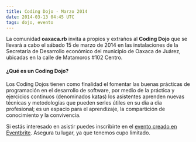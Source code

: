 ```yaml
---
title: Coding Dojo - Marzo 2014
date: 2014-03-13 04:45 UTC
tags: dojo, evento
---
```


La comunidad **oaxaca.rb** invita a propios y extraños al **Coding Dojo** que se llevará a cabo el sábado 15 de marzo de 2014 en las instalaciones de la Secretaría de Desarrollo económico del municipio de Oaxaca de Juárez, ubicadas en la calle de Matamoros #102 Centro.

#### ¿Qué es un Coding Dojo?

Los Coding Dojos tienen como finalidad el fomentar las buenas prácticas de programación en el desarrollo de software, por medio de la práctica y ejercicios continuos (denominados katas) los asistentes aprenden nuevas técnicas y metodologías que pueden serles útiles en su día a día profesional; es un espacio para el aprendizaje, la compartición de conocimiento y la convivencia.

Si estás interesado en asistir puedes inscribirte en el [evento creado en Eventbrite](https://www.eventbrite.com/e/coding-dojo-tickets-10919244755). Asegura tu lugar, ya que tenemos cupo limitado.

